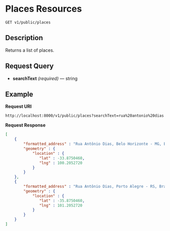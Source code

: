 # Places Resources

    GET v1/public/places

## Description
Returns a list of places.

## Request Query

- **searchText** _(required)_ — string

## Example
**Request URI**

    http://localhost:8000/v1/public/places?searchText=rua%20antonio%20dias

**Request Response**
``` json
[
    {
        "formatted_address" : "Rua Antônio Dias, Belo Horizonte - MG, Brasil",
        "geometry" : {
            "location" : {
               "lat" : -33.8750460,
               "lng" : 100.2052720
            }
        }
    },
    {
        "formatted_address" : "Rua Antônio Dias, Porto Alegre - RS, Brasil",
        "geometry" : {
            "location" : {
               "lat" : -35.8750460,
               "lng" : 101.2052720
            }
        }
    }
]
```